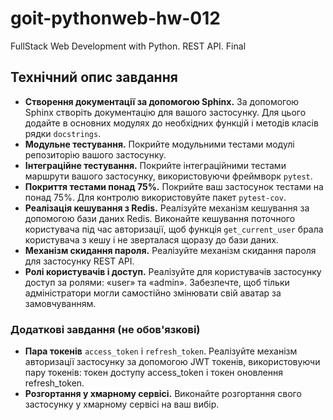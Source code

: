 # goit-pythonweb-hw-012

FullStack Web Development with Python. REST API. Final

## Технічний опис завдання

- **Створення документації за допомогою Sphinx.** За допомогою Sphinx створіть
  документацію для вашого застосунку. Для цього додайте в основних модулях до
  необхідних функцій і методів класів рядки `docstrings`.
- **Модульне тестування.** Покрийте модульними тестами модулі репозиторію вашого
  застосунку.
- **Інтеграційне тестування.** Покрийте інтеграційними тестами маршрути вашого
  застосунку, використовуючи фреймворк `pytest`.
- **Покриття тестами понад 75%.** Покрийте ваш застосунок тестами на понад 75%.
  Для контролю використовуйте пакет `pytest-cov`.
- **Реалізація кешування з Redis.** Реалізуйте механізм кешування за допомогою
  бази даних Redis. Виконайте кешування поточного користувача під час
  авторизації, щоб функція `get_current_user` брала користувача з кешу і не
  зверталася щоразу до бази даних.
- **Механізм скидання пароля.** Реалізуйте механізм скидання пароля для
  застосунку REST API.
- **Ролі користувачів і доступ.** Реалізуйте для користувачів застосунку доступ
  за ролями: «user» та «admin». Забезпечте, щоб тільки адміністратори могли
  самостійно змінювати свій аватар за замовчуванням.

>

### Додаткові завдання (не обов'язкові)

- **Пара токенів** `access_token` і `refresh_token`. Реалізуйте механізм
  авторизації застосунку за допомогою JWT токенів, використовуючи пару токенів:
  токен доступу access_token і токен оновлення refresh_token.
- **Розгортання у хмарному сервісі.** Виконайте розгортання свого застосунку у
  хмарному сервісі на ваш вибір.
